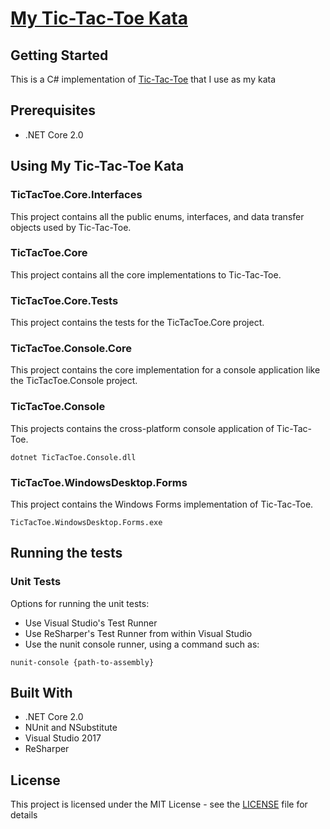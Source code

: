 # [My Tic-Tac-Toe Kata](TicTacToeKata.Requirements.md)

## Getting Started

This is a C# implementation of [Tic-Tac-Toe](https://en.wikipedia.org/wiki/Tic-tac-toe) that I use as my kata

## Prerequisites

* .NET Core 2.0

## Using My Tic-Tac-Toe Kata

### TicTacToe.Core.Interfaces

This project contains all the public enums, interfaces, and data transfer objects used by Tic-Tac-Toe.

### TicTacToe.Core

This project contains all the core implementations to Tic-Tac-Toe.

### TicTacToe.Core.Tests

This project contains the tests for the TicTacToe.Core project.

### TicTacToe.Console.Core

This project contains the core implementation for a console application like the TicTacToe.Console project.

### TicTacToe.Console

This projects contains the cross-platform console application of Tic-Tac-Toe.

```
dotnet TicTacToe.Console.dll
```

### TicTacToe.WindowsDesktop.Forms

This project contains the Windows Forms implementation of Tic-Tac-Toe.

```
TicTacToe.WindowsDesktop.Forms.exe
```

## Running the tests

### Unit Tests

Options for running the unit tests:
* Use Visual Studio's Test Runner
* Use ReSharper's Test Runner from within Visual Studio
* Use the nunit console runner, using a command such as:
```
nunit-console {path-to-assembly}
```

## Built With

* .NET Core 2.0
* NUnit and NSubstitute
* Visual Studio 2017
* ReSharper

## License

This project is licensed under the MIT License - see the [LICENSE](../LICENSE) file for details